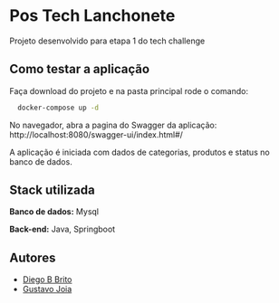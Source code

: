 # Pos Tech Lanchonete

Projeto desenvolvido para etapa 1 do tech challenge


## Como testar a aplicação

Faça download do projeto e na pasta principal rode o comando:

```bash
  docker-compose up -d
```
No navegador, abra a pagina do Swagger da aplicação:
http://localhost:8080/swagger-ui/index.html#/

A aplicação é iniciada com dados de categorias, produtos e status no banco de dados.
## Stack utilizada

**Banco de dados:** Mysql

**Back-end:** Java, Springboot


## Autores

- [Diego B Brito](https://github.com/Diegobbrito)
- [Gustavo Joia](https://github.com/GustavoJoiaP)
